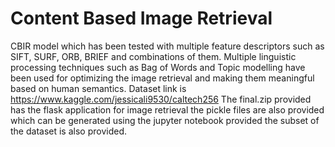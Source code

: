 # Content Based Image Retrieval
CBIR model which has been tested with multiple feature descriptors such as SIFT, SURF, ORB, BRIEF and combinations of them.
Multiple linguistic processing techniques such as Bag of Words and Topic modelling have been used for optimizing the image retrieval and making them meaningful based on human semantics.
Dataset link is https://www.kaggle.com/jessicali9530/caltech256
The final.zip provided has the flask application for image retrieval 
the pickle files are also provided which can be generated using the jupyter notebook provided
the subset of the dataset is also provided.
